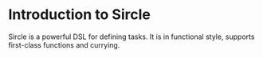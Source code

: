 # Introduction to Sircle

Sircle is a powerful DSL for defining tasks. It is in functional style, supports first-class functions and currying.